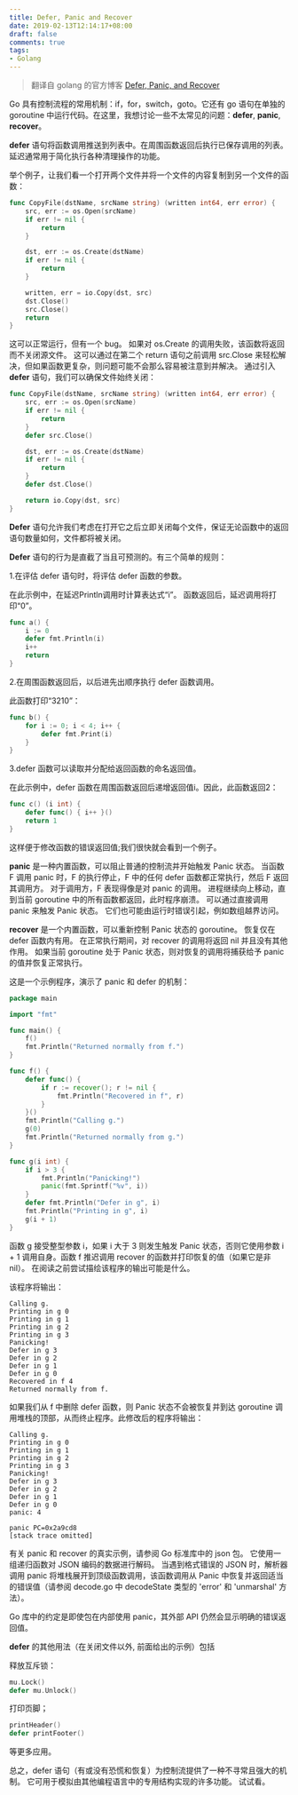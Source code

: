 ```yaml
---
title: Defer, Panic and Recover
date: 2019-02-13T12:14:17+08:00
draft: false
comments: true
tags: 
- Golang
---
```


> 翻译自 golang 的官方博客 [Defer, Panic, and Recover](https://blog.golang.org/defer-panic-and-recover)

Go 具有控制流程的常用机制：if，for，switch，goto。它还有 go 语句在单独的 goroutine 中运行代码。在这里，我想讨论一些不太常见的问题：**defer**, **panic**, **recover**。

**defer** 语句将函数调用推送到列表中。在周围函数返回后执行已保存调用的列表。延迟通常用于简化执行各种清理操作的功能。

举个例子，让我们看一个打开两个文件并将一个文件的内容复制到另一个文件的函数：
```go
func CopyFile(dstName, srcName string) (written int64, err error) {
    src, err := os.Open(srcName)
    if err != nil {
        return
    }

    dst, err := os.Create(dstName)
    if err != nil {
        return
    }

    written, err = io.Copy(dst, src)
    dst.Close()
    src.Close()
    return
}
```

这可以正常运行，但有一个 bug。 如果对 os.Create 的调用失败，该函数将返回而不关闭源文件。 这可以通过在第二个 return 语句之前调用 src.Close 来轻松解决，但如果函数更复杂，则问题可能不会那么容易被注意到并解决。 通过引入 **defer** 语句，我们可以确保文件始终关闭：
```go
func CopyFile(dstName, srcName string) (written int64, err error) {
    src, err := os.Open(srcName)
    if err != nil {
        return
    }
    defer src.Close()

    dst, err := os.Create(dstName)
    if err != nil {
        return
    }
    defer dst.Close()

    return io.Copy(dst, src)
}
```

**Defer** 语句允许我们考虑在打开它之后立即关闭每个文件，保证无论函数中的返回语句数量如何，文件都将被关闭。

**Defer** 语句的行为是直截了当且可预测的。有三个简单的规则：

1.在评估 defer 语句时，将评估 defer 函数的参数。 

在此示例中，在延迟Println调用时计算表达式“i”。 函数返回后，延迟调用将打印“0”。
```go
func a() {
    i := 0
    defer fmt.Println(i)
    i++
    return
}
```

2.在周围函数返回后，以后进先出顺序执行 defer 函数调用。

此函数打印“3210”：
```go
func b() {
    for i := 0; i < 4; i++ {
        defer fmt.Print(i)
    }
}
```

3.defer 函数可以读取并分配给返回函数的命名返回值。

在此示例中，defer 函数在周围函数返回后递增返回值i。因此，此函数返回2：
```go
func c() (i int) {
    defer func() { i++ }()
    return 1
}
```
这样便于修改函数的错误返回值;我们很快就会看到一个例子。

**panic** 是一种内置函数，可以阻止普通的控制流并开始触发 Panic 状态。 当函数 F 调用 panic 时，F 的执行停止，F 中的任何 defer 函数都正常执行，然后 F 返回其调用方。 对于调用方，F 表现得像是对 panic 的调用。 进程继续向上移动，直到当前 goroutine 中的所有函数都返回，此时程序崩溃。 可以通过直接调用 panic 来触发 Panic 状态。 它们也可能由运行时错误引起，例如数组越界访问。

**recover** 是一个内置函数，可以重新控制 Panic 状态的 goroutine。 恢复仅在 defer 函数内有用。 在正常执行期间，对 recover 的调用将返回 nil 并且没有其他作用。 如果当前 goroutine 处于 Panic 状态，则对恢复的调用将捕获给予 panic 的值并恢复正常执行。

这是一个示例程序，演示了 panic 和 defer 的机制：
```go
package main

import "fmt"

func main() {
    f()
    fmt.Println("Returned normally from f.")
}

func f() {
    defer func() {
        if r := recover(); r != nil {
            fmt.Println("Recovered in f", r)
        }
    }()
    fmt.Println("Calling g.")
    g(0)
    fmt.Println("Returned normally from g.")
}

func g(i int) {
    if i > 3 {
        fmt.Println("Panicking!")
        panic(fmt.Sprintf("%v", i))
    }
    defer fmt.Println("Defer in g", i)
    fmt.Println("Printing in g", i)
    g(i + 1)
}
```

函数 g 接受整型参数 i，如果 i 大于 3 则发生触发 Panic 状态，否则它使用参数 i + 1 调用自身。函数 f 推迟调用 recover 的函数并打印恢复的值（如果它是非nil）。 在阅读之前尝试描绘该程序的输出可能是什么。

该程序将输出：
```
Calling g.
Printing in g 0
Printing in g 1
Printing in g 2
Printing in g 3
Panicking!
Defer in g 3
Defer in g 2
Defer in g 1
Defer in g 0
Recovered in f 4
Returned normally from f.
```

如果我们从 f 中删除 defer 函数，则 Panic 状态不会被恢复并到达 goroutine 调用堆栈的顶部，从而终止程序。此修改后的程序将输出：
```
Calling g.
Printing in g 0
Printing in g 1
Printing in g 2
Printing in g 3
Panicking!
Defer in g 3
Defer in g 2
Defer in g 1
Defer in g 0
panic: 4
 
panic PC=0x2a9cd8
[stack trace omitted]
```

有关 panic 和 recover 的真实示例，请参阅 Go 标准库中的 json 包。 它使用一组递归函数对 JSON 编码的数据进行解码。 当遇到格式错误的 JSON 时，解析器调用 panic 将堆栈展开到顶级函数调用，该函数调用从 Panic 中恢复并返回适当的错误值（请参阅 decode.go 中 decodeState 类型的 'error' 和 'unmarshal' 方法）。

Go 库中的约定是即使包在内部使用 panic，其外部 API 仍然会显示明确的错误返回值。

**defer** 的其他用法（在关闭文件以外, 前面给出的示例）包括

释放互斥锁：
```go
mu.Lock()
defer mu.Unlock()
```

打印页脚；
```go
printHeader()
defer printFooter()
```
等更多应用。

总之，defer 语句（有或没有恐慌和恢复）为控制流提供了一种不寻常且强大的机制。 它可用于模拟由其他编程语言中的专用结构实现的许多功能。 试试看。 
